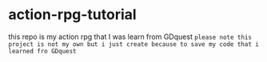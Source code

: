 # action-rpg-tutorial
this repo is my action rpg that I was learn from GDquest
`please note this project is not my own but i just create because to save my code that i learned fro GDquest`
